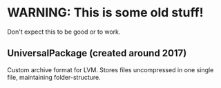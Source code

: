 # WARNING: This is some old stuff!
Don't expect this to be good or to work.

## UniversalPackage (created around 2017)
Custom archive format for LVM.
Stores files uncompressed in one single file, maintaining folder-structure.
